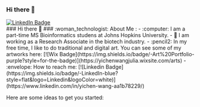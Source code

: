 ### Hi there 👋

<div id="badges">
  <a href="https://www.linkedin.com/in/yichen-wang-aa1b78229/">
    <img src="https://img.shields.io/badge/LinkedIn-blue?style=for-the-badge&logo=linkedin&logoColor=white" alt="LinkedIn Badge"/>
  </a>
</div>
### Hi there 👋
### :woman_technologist: About Me :
- :computer: I am a part-time MS Bioinformatics studens at Johns Hopkins University.
- 🔭 I am working as a Research Associate in the biotech industry. 
- :pencil2: In my free time, I like to do traditional and digital art. You can see some of my artworks here: [![Wix Badge](https://img.shields.io/badge/-Art%20Portfolio-purple?style=for-the-badge)](https://yichenwangjulia.wixsite.com/arts)
- :envelope: How to reach me: [![Linkedin Badge](https://img.shields.io/badge/-LinkedIn-blue?style=flat&logo=Linkedin&logoColor=white)](https://www.linkedin.com/in/yichen-wang-aa1b78229/)

Here are some ideas to get you started:

